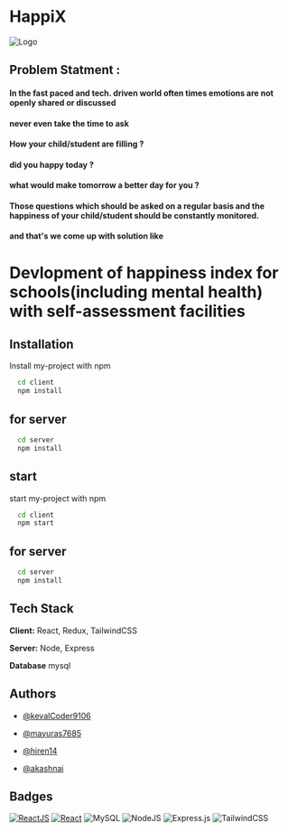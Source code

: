
# HappiX


![Logo](https://hirenlalani.files.wordpress.com/2022/04/wp-1651342540702.jpg)

## Problem Statment : 
#### In the fast paced and tech. driven world often times emotions are not openly shared or discussed
#### never even take the time to ask
#### How your child/student are filling ?
#### did you happy today ?
#### what would make tomorrow a better day for you ?

#### Those questions which should be asked on a regular basis and the happiness of your child/student should be constantly monitored.
#### and that's we come up with solution like 

# Devlopment of happiness index for schools(including mental health) with self-assessment facilities

## Installation

Install my-project with npm

```bash
  cd client
  npm install
```
## for server 


```bash
  cd server
  npm install
```
## start 

start my-project with npm

```bash
  cd client
  npm start
```
## for server 


```bash
  cd server
  npm install
```

## Tech Stack

**Client:** React, Redux, TailwindCSS

**Server:** Node, Express

**Database** mysql

## Authors

- [@kevalCoder9106](https://github.com/kevalCoder9106/)

- [@mayuras7685](https://github.com/mayuras7685/)

- [@hiren14](https://github.com/hiren14/)

- [@akashnai](https://github.com/akashnai/)
## Badges


[![ReactJS](https://img.shields.io/badge/-ReactJs-61DAFB?logo=react&logoColor=white&style=flat)]()
[![React](https://img.shields.io/badge/-React%20Router-CA4245?logo=react-routerlogo&logoColor=white&style=flat)]()
![MySQL](https://img.shields.io/badge/mysql-%2300f.svg?style=for-the-badge&logo=mysql&logoColor=white&style=flat)
![NodeJS](https://img.shields.io/badge/node.js-6DA55F?style=for-the-badge&logo=node.js&logoColor=white&style=flat)
![Express.js](https://img.shields.io/badge/express.js-%23404d59.svg?style=for-the-badge&logo=express&logoColor=%2361DAFB&style=flat)
![TailwindCSS](https://img.shields.io/badge/tailwindcss-%2338B2AC.svg?style=for-the-badge&logo=tailwind-css&logoColor=white&style=flat)

